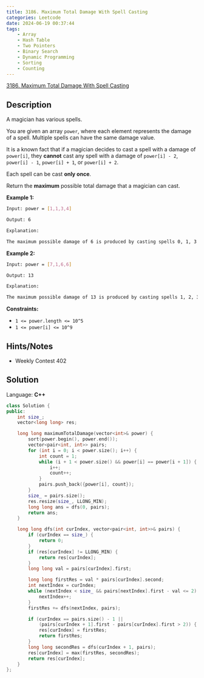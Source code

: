 ```yaml
---
title: 3186. Maximum Total Damage With Spell Casting
categories: Leetcode
date: 2024-06-19 00:37:44
tags:
    - Array
    - Hash Table
    - Two Pointers
    - Binary Search
    - Dynamic Programming
    - Sorting
    - Counting
---
```


[3186. Maximum Total Damage With Spell Casting](https://leetcode.com/problems/maximum-total-damage-with-spell-casting/description/)

## Description

A magician has various spells.

You are given an array `power`, where each element represents the damage of a spell. Multiple spells can have the same damage value.

It is a known fact that if a magician decides to cast a spell with a damage of `power[i]`, they **cannot**  cast any spell with a damage of `power[i] - 2`, `power[i] - 1`, `power[i] + 1`, or `power[i] + 2`.

Each spell can be cast **only once**.

Return the **maximum**  possible total damage that a magician can cast.

**Example 1:**

```bash
Input: power = [1,1,3,4]

Output: 6

Explanation:

The maximum possible damage of 6 is produced by casting spells 0, 1, 3 with damage 1, 1, 4.
```

**Example 2:**

```bash
Input: power = [7,1,6,6]

Output: 13

Explanation:

The maximum possible damage of 13 is produced by casting spells 1, 2, 3 with damage 1, 6, 6.
```

**Constraints:**

- `1 <= power.length <= 10^5`
- `1 <= power[i] <= 10^9`

## Hints/Notes

- Weekly Contest 402

## Solution

Language: **C++**

```C++
class Solution {
public:
    int size_;
    vector<long long> res;

    long long maximumTotalDamage(vector<int>& power) {
        sort(power.begin(), power.end());
        vector<pair<int, int>> pairs;
        for (int i = 0; i < power.size(); i++) {
            int count = 1;
            while (i + 1 < power.size() && power[i] == power[i + 1]) {
                i++;
                count++;
            }
            pairs.push_back({power[i], count});
        }
        size_ = pairs.size();
        res.resize(size_, LLONG_MIN);
        long long ans = dfs(0, pairs);
        return ans;
    }

    long long dfs(int curIndex, vector<pair<int, int>>& pairs) {
        if (curIndex == size_) {
            return 0;
        }
        if (res[curIndex] != LLONG_MIN) {
            return res[curIndex];
        }
        long long val = pairs[curIndex].first;

        long long firstRes = val * pairs[curIndex].second;
        int nextIndex = curIndex;
        while (nextIndex < size_ && pairs[nextIndex].first - val <= 2) {
            nextIndex++;
        }
        firstRes += dfs(nextIndex, pairs);

        if (curIndex == pairs.size() - 1 ||
            (pairs[curIndex + 1].first - pairs[curIndex].first > 2)) {
            res[curIndex] = firstRes;
            return firstRes;
        }
        long long secondRes = dfs(curIndex + 1, pairs);
        res[curIndex] = max(firstRes, secondRes);
        return res[curIndex];
    }
};
```
